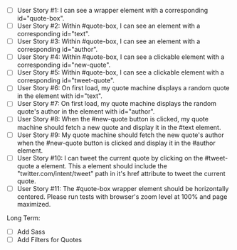 - [ ] User Story #1: I can see a wrapper element with a corresponding id="quote-box".
- [ ] User Story #2: Within #quote-box, I can see an element with a corresponding id="text".
- [ ] User Story #3: Within #quote-box, I can see an element with a corresponding id="author".
- [ ] User Story #4: Within #quote-box, I can see a clickable element with a corresponding id="new-quote".
- [ ] User Story #5: Within #quote-box, I can see a clickable element with a corresponding id="tweet-quote".
- [ ] User Story #6: On first load, my quote machine displays a random quote in the element with id="text".
- [ ] User Story #7: On first load, my quote machine displays the random quote's author in the element with id="author".
- [ ] User Story #8: When the #new-quote button is clicked, my quote machine should fetch a new quote and display it in the #text element.
- [ ] User Story #9: My quote machine should fetch the new quote's author when the #new-quote button is clicked and display it in the #author element.
- [ ] User Story #10: I can tweet the current quote by clicking on the #tweet-quote a element. This a element should include the "twitter.com/intent/tweet" path in it's href attribute to tweet the current quote.
- [ ] User Story #11: The #quote-box wrapper element should be horizontally centered. Please run tests with browser's zoom level at 100% and page maximized.

Long Term:
- [ ] Add Sass
- [ ] Add Filters for Quotes